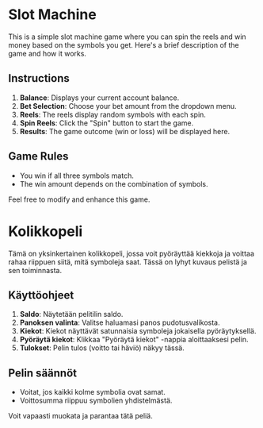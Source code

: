 # Slot Machine

This is a simple slot machine game where you can spin the reels and win money based on the symbols you get. Here's a brief description of the game and how it works.

## Instructions

1. **Balance**: Displays your current account balance.
2. **Bet Selection**: Choose your bet amount from the dropdown menu.
3. **Reels**: The reels display random symbols with each spin.
4. **Spin Reels**: Click the "Spin" button to start the game.
5. **Results**: The game outcome (win or loss) will be displayed here.

## Game Rules

- You win if all three symbols match.
- The win amount depends on the combination of symbols.

Feel free to modify and enhance this game.

# Kolikkopeli

Tämä on yksinkertainen kolikkopeli, jossa voit pyöräyttää kiekkoja ja voittaa rahaa riippuen siitä, mitä symboleja saat. Tässä on lyhyt kuvaus pelistä ja sen toiminnasta.

## Käyttöohjeet

1. **Saldo**: Näytetään pelitilin saldo.
2. **Panoksen valinta**: Valitse haluamasi panos pudotusvalikosta.
3. **Kiekot**: Kiekot näyttävät satunnaisia symboleja jokaisella pyöräytyksellä.
4. **Pyöräytä kiekot**: Klikkaa "Pyöräytä kiekot" -nappia aloittaaksesi pelin.
5. **Tulokset**: Pelin tulos (voitto tai häviö) näkyy tässä.

## Pelin säännöt

- Voitat, jos kaikki kolme symbolia ovat samat.
- Voittosumma riippuu symbolien yhdistelmästä.

Voit vapaasti muokata ja parantaa tätä peliä.

